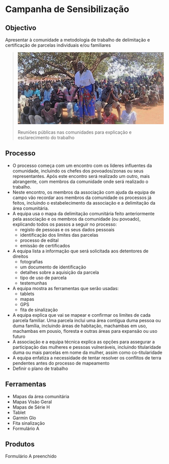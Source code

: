# Campanha de Sensibilização

## **Objectivo**

Apresentar à comunidade a metodologia de trabalho de delimitação e certificação de parcelas individuais e/ou familiares

> ![](../.gitbook/assets/meet_pic.jpg)
>
> Reuniões públicas nas comunidades para explicação e esclarecimento do trabalho

## **Processo**

* O processo começa com um encontro com os líderes influentes da comunidade, incluindo os chefes dos povoados/zonas ou seus representantes. Após este encontro será realizado um outro, mais abrangente, com membros da comunidade onde será realizado o trabalho.
* Neste encontro, os membros da associação com ajuda da equipa de campo vão recordar aos membros da comunidade os processos já feitos, incluindo o estabelecimento da associação e a delimitação da área comunitária.
* A equipa usa o mapa da delimitação comunitária feito anteriormente pela associação e os membros da comunidade \(ou povoado\), explicando todos os passos a seguir no processo:
  * registo de pessoas e os seus dados pessoais
  * identificação dos limites das parcelas
  * processo de edital
  * emissão de certificados
* A equipa lista a informação que será solicitada aos detentores de direitos
  * fotografias
  * um documento de identificação
  * detalhes sobre a aquisição da parcela
  * tipo de uso de parcela
  * testemunhas
* A equipa mostra as ferramentas que serão usadas:
  * tablets
  * mapas
  * GPS
  * fita de sinalização
* A equipa explica que vai se mapear e confirmar os limites de cada parcela familiar. Uma parcela inclui uma área contígua duma pessoa ou duma família, incluindo áreas de habitação, machambas em uso, machambas em pousio, floresta e outras áreas para expansão ou uso futuro
* A associação e a equipa técnica explica as opções para assegurar a participação das mulheres e pessoas vulneráveis, incluindo titularidade duma ou mais parcelas em nome da mulher, assim como co-titularidade
* A equipa enfatiza a necessidade de tentar resolver os conflitos de terra pendentes antes do processo de mapeamento
* Definir o plano de trabalho

## **Ferramentas**

* Mapas da área comunitária
* Mapas Visão Geral
* Mapas de Série H
* Tablet
* Garmin Glo
* Fita sinalização
* Formulário A

## **Produtos**

Formulário A preenchido

